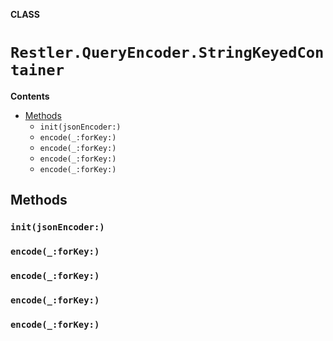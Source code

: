**CLASS**

# `Restler.QueryEncoder.StringKeyedContainer`

**Contents**

- [Methods](#methods)
  - `init(jsonEncoder:)`
  - `encode(_:forKey:)`
  - `encode(_:forKey:)`
  - `encode(_:forKey:)`
  - `encode(_:forKey:)`

## Methods
### `init(jsonEncoder:)`

### `encode(_:forKey:)`

### `encode(_:forKey:)`

### `encode(_:forKey:)`

### `encode(_:forKey:)`
